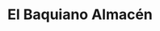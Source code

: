 ---
title: "El Baquiano Almacén"
url: /ciudad-autonoma-de-buenos-aires/el-baquiano-almacen/
shop: Supermarkt
---